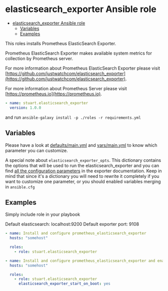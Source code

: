 # elasticsearch_exporter Ansible role

- [elasticsearch_exporter Ansible role](#elasticsearchexporter-ansible-role)
  - [Variables](#variables)
  - [Examples](#examples)

This roles installs Prometheus ElasticSearch Exporter.

Prometheus ElasticSearch Exporter makes available system metrics for collection by Prometheus server.

For more information about Prometheus ElasticSearch Exporter please visit
[https://github.com/justwatchcom/elasticsearch_exporter](https://github.com/justwatchcom/elasticsearch_exporter).

For more information about Prometheus Server please visit
[https://prometheus.io](https://prometheus.io).

```YAML
- name: stuart.elasticsearch_exporter
  version: 1.0.0
```

and run `ansible-galaxy install -p ./roles -r requirements.yml`

## Variables

Please have a look at [defaults/main.yml](defaults/main.yml) and [vars/main.yml](vars/main.yml) to know which parameter you can customize.

A special note about `elasticsearch_exporter_opts`. This dictionary contains the options that will be used to run the elasticsearch_exporter
and you can find [all the configuration parameters](https://github.com/justwatchcom/elasticsearch_exporter#configuration) in the exporter documentation.
Keep in mind that since it's a dictionary you will need to rewrite it completely if you want to customize one parameter,
or you should enabled variables merging in `ansible.cfg`


## Examples

Simply include role in your playbook

Default elasticsearch: localhost:9200
Default exporter port: 9108

```YAML
- name: Install and configure prometheus_elasticsearch_exporter
  hosts: "somehost"

  roles:
    - role: stuart.elasticsearch_exporter
```

```YAML
- name: Install and configure prometheus_elasticsearch_exporter and enable start on boot.
  hosts: "somehost"

  roles:
    - role: stuart.elasticsearch_exporter
      elasticsearch_exporter_start_on_boot: yes
```
